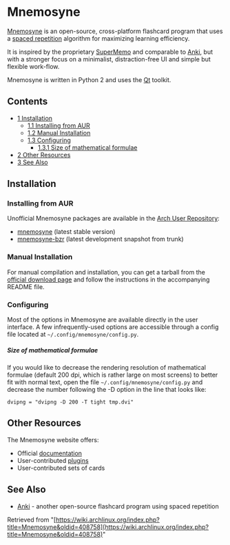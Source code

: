 # Mnemosyne

[Mnemosyne](http://mnemosyne-proj.org) is an open-source, cross-platform flashcard program that uses a [spaced repetition](http://en.wikipedia.org/wiki/Spaced_repetition) algorithm for maximizing learning efficiency.

It is inspired by the proprietary [SuperMemo](http://www.supermemo.com) and comparable to [Anki](/index.php/Anki "Anki"), but with a stronger focus on a minimalist, distraction-free UI and simple but flexible work-flow.

Mnemosyne is written in Python 2 and uses the [Qt](/index.php/Qt "Qt") toolkit.

## Contents

*   [1 Installation](#Installation)
    *   [1.1 Installing from AUR](#Installing_from_AUR)
    *   [1.2 Manual Installation](#Manual_Installation)
    *   [1.3 Configuring](#Configuring)
        *   [1.3.1 Size of mathematical formulae](#Size_of_mathematical_formulae)
*   [2 Other Resources](#Other_Resources)
*   [3 See Also](#See_Also)

## Installation

### Installing from AUR

Unofficial Mnemosyne packages are available in the [Arch User Repository](/index.php/Arch_User_Repository "Arch User Repository"):

*   [mnemosyne](https://aur.archlinux.org/packages/mnemosyne/) (latest stable version)
*   [mnemosyne-bzr](https://aur.archlinux.org/packages/mnemosyne-bzr/) (latest development snapshot from trunk)

### Manual Installation

For manual compilation and installation, you can get a tarball from the [official download page](http://www.mnemosyne-proj.org/download-mnemosyne.php) and follow the instructions in the accompanying README file.

### Configuring

Most of the options in Mnemosyne are available directly in the user interface. A few infrequently-used options are accessible through a config file located at `~/.config/mnemosyne/config.py`.

##### Size of mathematical formulae

If you would like to decrease the rendering resolution of mathematical formulae (default 200 dpi, which is rather large on most screens) to better fit with normal text, open the file `~/.config/mnemosyne/config.py` and decrease the number following the -D option in the line that looks like:

```
dvipng = "dvipng -D 200 -T tight tmp.dvi"

```

## Other Resources

The Mnemosyne website offers:

*   Official [documentation](http://mnemosyne-proj.org/help/index.php)
*   User-contributed [plugins](http://mnemosyne-proj.org/old/taxonomy/term/10)
*   User-contributed sets of cards

## See Also

*   [Anki](/index.php/Anki "Anki") - another open-source flashcard program using spaced repetition

Retrieved from "[https://wiki.archlinux.org/index.php?title=Mnemosyne&oldid=408758](https://wiki.archlinux.org/index.php?title=Mnemosyne&oldid=408758)"